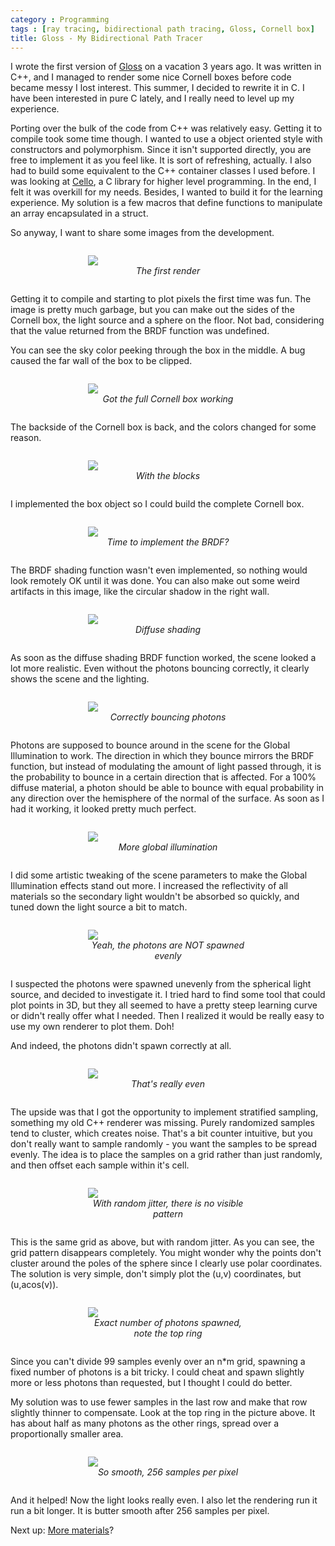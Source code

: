 ```yaml
---
category : Programming
tags : [ray tracing, bidirectional path tracing, Gloss, Cornell box]
title: Gloss - My Bidirectional Path Tracer 
---
```



<style type="text/css">

	div.image-box {

		width: 256px;

		margin: 2em auto;
	}

	div.image-box i {

		display: block;
		text-align: center;
	}

</style>

I wrote the first version of [Gloss](https://github.com/geon/gloss) on a vacation 3 years ago. It was written in C++, and I managed to render some nice Cornell boxes before code became messy I lost interest. This summer, I decided to rewrite it in C. I have been interested in pure C lately, and I really need to level up my experience.

Porting over the bulk of the code from C++ was relatively easy. Getting it to compile took some time though. I wanted to use a object oriented style with constructors and polymorphism. Since it isn't supported directly, you are free to implement it as you feel like. It is sort of refreshing, actually. I also had to build some equivalent to the C++ container classes I used before. I was looking at [Cello](http://libcello.org/), a C library for higher level programming. In the end, I felt it was overkill for my needs. Besides, I wanted to build it for the learning experience. My solution is a few macros that define functions to manipulate an array encapsulated in a struct.

So anyway, I want to share some images from the development.

<div class="image-box">
	<img src="/assets/posts/2013-08-22-gloss-my-bidirectional-path-tracer/01 - First render.png">
	<i>The first render</i>
</div>

Getting it to compile and starting to plot pixels the first time was fun. The image is pretty much garbage, but you can make out the sides of the Cornell box, the light source and a sphere on the floor. Not bad, considering that the value returned from the BRDF function was undefined.

You can see the sky color peeking through the box in the middle. A bug caused the far wall of the box to be clipped.

<div class="image-box">
	<img src="/assets/posts/2013-08-22-gloss-my-bidirectional-path-tracer/02 - Got the full Cornell box working.png">
	<i>Got the full Cornell box working</i>
</div>

The backside of the Cornell box is back, and the colors changed for some reason.

<div class="image-box">
	<img src="/assets/posts/2013-08-22-gloss-my-bidirectional-path-tracer/03 - With the blocks.png">
	<i>With the blocks</i>
</div>

I implemented the box object so I could build the complete Cornell box.

<div class="image-box">
	<img src="/assets/posts/2013-08-22-gloss-my-bidirectional-path-tracer/04 - The photons seems to be spawned unevenly from the sphere, and I probably should implement the BRDF.png">
	<i>Time to implement the BRDF?</i>
</div>

The BRDF shading function wasn't even implemented, so nothing would look remotely OK until it was done. You can also make out some weird artifacts in this image, like the circular shadow in the right wall.

<div class="image-box">
	<img src="/assets/posts/2013-08-22-gloss-my-bidirectional-path-tracer/05 - Diffuse shading.png">
	<i>Diffuse shading</i>
</div>

As soon as the diffuse shading BRDF function worked, the scene looked a lot more realistic. Even without the photons bouncing correctly, it clearly shows the scene and the lighting.

<div class="image-box">
	<img src="/assets/posts/2013-08-22-gloss-my-bidirectional-path-tracer/06 - Correctly bouncing photons.png">
	<i>Correctly bouncing photons</i>
</div>

Photons are supposed to bounce around in the scene for the Global Illumination to work. The direction in which they bounce mirrors the BRDF function, but instead of modulating the amount of light passed through, it is the probability to bounce in a certain direction that is affected. For a 100% diffuse material, a photon should be able to bounce with equal probability in any direction over the hemisphere of the normal of the surface. As soon as I had it working, it looked pretty much perfect.

<div class="image-box">
	<img src="/assets/posts/2013-08-22-gloss-my-bidirectional-path-tracer/07 - More global illumination.png">
	<i>More global illumination</i>
</div>

I did some artistic tweaking of the scene parameters to make the Global Illumination effects stand out more. I increased the reflectivity of all materials so the secondary light wouldn't be absorbed so quickly, and tuned down the light source a bit to match.

<div class="image-box">
	<img src="/assets/posts/2013-08-22-gloss-my-bidirectional-path-tracer/08 - Yeah, the photons are NOT spawned evenly.png">
	<i>Yeah, the photons are NOT spawned evenly</i>
</div>

I suspected the photons were spawned unevenly from the spherical light source, and decided to investigate it. I tried hard to find some tool that could plot points in 3D, but they all seemed to have a pretty steep learning curve or didn't really offer what I needed. Then I realized it would be really easy to use my own renderer to plot them. Doh!

And indeed, the photons didn't spawn correctly at all.

<div class="image-box">
	<img src="/assets/posts/2013-08-22-gloss-my-bidirectional-path-tracer/09 - That's really even.png">
	<i>That's really even</i>
</div>

The upside was that I got the opportunity to implement stratified sampling, something my old C++ renderer was missing. Purely randomized samples tend to cluster, which creates noise. That's a bit counter intuitive, but you don't really want to sample randomly - you want the samples to be spread evenly. The idea is to place the samples on a grid rather than just randomly, and then offset each sample within it's cell.

<div class="image-box">
	<img src="/assets/posts/2013-08-22-gloss-my-bidirectional-path-tracer/10 - With random jitter, there is no visible pattern.png">
	<i>With random jitter, there is no visible pattern</i>
</div>

This is the same grid as above, but with random jitter. As you can see, the grid pattern disappears completely. You might wonder why the points don't cluster around the poles of the sphere since I clearly use polar coordinates. The solution is very simple, don't simply plot the (u,v) coordinates, but (u,acos(v)).

<div class="image-box">
	<img src="/assets/posts/2013-08-22-gloss-my-bidirectional-path-tracer/11 - Exact number of photons spawned, note the top ring.png">
	<i>Exact number of photons spawned, note the top ring</i>
</div>

Since you can't divide 99 samples evenly over an n\*m grid, spawning a fixed number of photons is a bit tricky. I could cheat and spawn slightly more or less photons than requested, but I thought I could do better.

My solution was to use fewer samples in the last row and make that row slightly thinner to compensate. Look at the top ring in the picture above. It has about half as many photons as the other rings, spread over a proportionally smaller area.

<div class="image-box">
	<img src="/assets/posts/2013-08-22-gloss-my-bidirectional-path-tracer/12 - So smooth, 256 samples per pixel.png">
	<i>So smooth, 256 samples per pixel</i>
</div>

And it helped! Now the light looks really even. I also let the rendering run it run a bit longer. It is butter smooth after 256 samples per pixel.

Next up: [More materials](http://geon.github.io/programming/2013/09/01/restructured-code-and-glossy-reflections/)?
